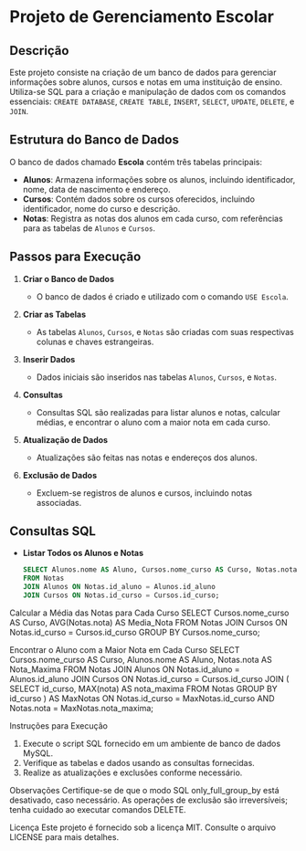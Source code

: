 # Projeto de Gerenciamento Escolar

## Descrição

Este projeto consiste na criação de um banco de dados para gerenciar informações sobre alunos, cursos e notas em uma instituição de ensino. Utiliza-se SQL para a criação e manipulação de dados com os comandos essenciais: `CREATE DATABASE`, `CREATE TABLE`, `INSERT`, `SELECT`, `UPDATE`, `DELETE`, e `JOIN`.

## Estrutura do Banco de Dados

O banco de dados chamado **Escola** contém três tabelas principais:

- **Alunos**: Armazena informações sobre os alunos, incluindo identificador, nome, data de nascimento e endereço.
- **Cursos**: Contém dados sobre os cursos oferecidos, incluindo identificador, nome do curso e descrição.
- **Notas**: Registra as notas dos alunos em cada curso, com referências para as tabelas de `Alunos` e `Cursos`.

## Passos para Execução

1. **Criar o Banco de Dados**
   - O banco de dados é criado e utilizado com o comando `USE Escola`.

2. **Criar as Tabelas**
   - As tabelas `Alunos`, `Cursos`, e `Notas` são criadas com suas respectivas colunas e chaves estrangeiras.

3. **Inserir Dados**
   - Dados iniciais são inseridos nas tabelas `Alunos`, `Cursos`, e `Notas`.

4. **Consultas**
   - Consultas SQL são realizadas para listar alunos e notas, calcular médias, e encontrar o aluno com a maior nota em cada curso.

5. **Atualização de Dados**
   - Atualizações são feitas nas notas e endereços dos alunos.

6. **Exclusão de Dados**
   - Excluem-se registros de alunos e cursos, incluindo notas associadas.

## Consultas SQL

- **Listar Todos os Alunos e Notas**
  ```sql
  SELECT Alunos.nome AS Aluno, Cursos.nome_curso AS Curso, Notas.nota AS Nota
  FROM Notas
  JOIN Alunos ON Notas.id_aluno = Alunos.id_aluno
  JOIN Cursos ON Notas.id_curso = Cursos.id_curso;
  
Calcular a Média das Notas para Cada Curso
SELECT Cursos.nome_curso AS Curso, AVG(Notas.nota) AS Media_Nota
FROM Notas
JOIN Cursos ON Notas.id_curso = Cursos.id_curso
GROUP BY Cursos.nome_curso;

Encontrar o Aluno com a Maior Nota em Cada Curso
SELECT Cursos.nome_curso AS Curso, Alunos.nome AS Aluno, Notas.nota AS Nota_Maxima
FROM Notas
JOIN Alunos ON Notas.id_aluno = Alunos.id_aluno
JOIN Cursos ON Notas.id_curso = Cursos.id_curso
JOIN (
    SELECT id_curso, MAX(nota) AS nota_maxima
    FROM Notas
    GROUP BY id_curso
) AS MaxNotas ON Notas.id_curso = MaxNotas.id_curso AND Notas.nota = MaxNotas.nota_maxima;

Instruções para Execução
1. Execute o script SQL fornecido em um ambiente de banco de dados MySQL.
2. Verifique as tabelas e dados usando as consultas fornecidas.
3. Realize as atualizações e exclusões conforme necessário.

Observações
Certifique-se de que o modo SQL only_full_group_by está desativado, caso necessário.
As operações de exclusão são irreversíveis; tenha cuidado ao executar comandos DELETE.

Licença
Este projeto é fornecido sob a licença MIT. Consulte o arquivo LICENSE para mais detalhes.
